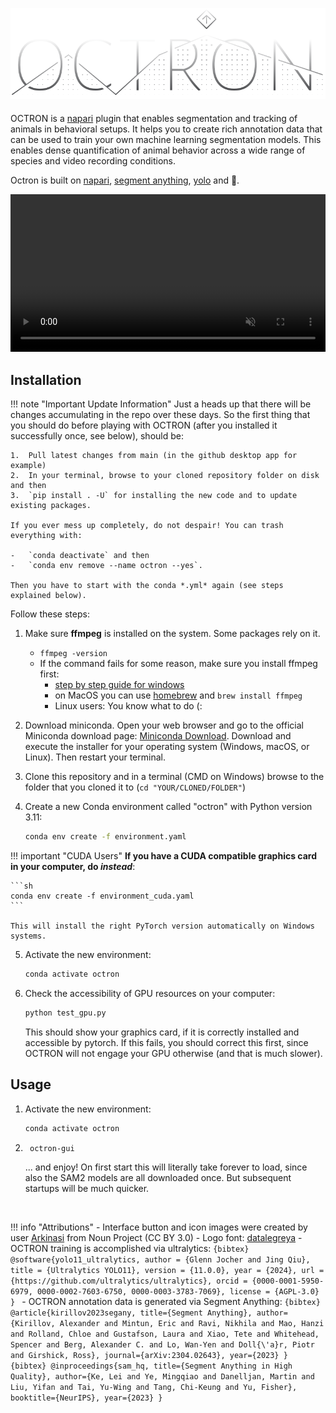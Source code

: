 ![OCTRON Logo](assets/octron_logo.svg)
####
OCTRON is a [napari](https://www.napari.org) plugin that enables segmentation and tracking of animals in behavioral setups. It helps you to create rich annotation data that can be used to train your own machine learning segmentation models. This enables dense quantification of animal behavior across a wide range of species and video recording conditions. 

Octron is built on [napari](https://www.napari.org), [segment anything](https://segment-anything.com/), [yolo](https://www.ultralytics.com/) and 💜.


<video width="100%" autoplay loop muted>
  <source src="assets/videos/presentation_tomopt.mp4" type="video/mp4">
  Your browser does not support the video tag.
</video>

## Installation

!!! note "Important Update Information"
    Just a heads up that there will be changes accumulating in the repo over these days. 
    So the first thing that you should do before playing with OCTRON (after you installed it successfully once, see below), should be:

    1.  Pull latest changes from main (in the github desktop app for example)
    2.  In your terminal, browse to your cloned repository folder on disk and then
    3.  `pip install . -U` for installing the new code and to update existing packages.

    If you ever mess up completely, do not despair! You can trash everything with:

    -   `conda deactivate` and then
    -   `conda env remove --name octron --yes`.

    Then you have to start with the conda *.yml* again (see steps explained below).

Follow these steps: 

1. Make sure **ffmpeg** is installed on the system. Some packages rely on it.<br>
    - `ffmpeg -version` 
    - If the command fails for some reason, make sure you install ffmpeg first:
        - [step by step guide for windows](ffmpeg_windows.md)
        - on MacOS you can use [homebrew](https://formulae.brew.sh/formula/ffmpeg) and `brew install ffmpeg`
        - Linux users: You know what to do (:

2. Download miniconda. Open your web browser and go to the official Miniconda download page: [Miniconda Download](https://docs.conda.io/en/latest/miniconda.html). Download and execute the installer for your operating system (Windows, macOS, or Linux). Then restart your terminal.

3. Clone this repository and in a terminal (CMD on Windows) browse to the folder that you cloned it to (`cd "YOUR/CLONED/FOLDER"`)

4. Create a new Conda environment called "octron" with Python version 3.11:
    ```sh
    conda env create -f environment.yaml
    ```

!!! important "CUDA Users"
    **If you have a CUDA compatible graphics card in your computer, do *instead***:

    ```sh
    conda env create -f environment_cuda.yaml
    ```

    This will install the right PyTorch version automatically on Windows systems.

5. Activate the new environment:
    ```sh
    conda activate octron
    ```
6. Check the accessibility of GPU resources on your computer:
    ```sh
    python test_gpu.py
    ```
    This should show your graphics card, if it is correctly installed and accessible by pytorch. If this fails, you should correct this first, since OCTRON will not engage your GPU otherwise (and that is much slower).

## Usage
1. Activate the new environment:
    ```sh
    conda activate octron
    ```
2. ```sh
    octron-gui
    ```
    ... and enjoy! 
    On first start this will literally take forever to load, since also the SAM2 models are all downloaded once. But subsequent startups will be much quicker. 

<br>



!!! info "Attributions"
    - Interface button and icon images were created by user [Arkinasi](https://thenounproject.com/browse/collection-icon/marketing-agency-239829/) from Noun Project (CC BY 3.0)
    - Logo font: [datalegreya](https://datalegreya.figs-lab.com/?lang=en)
    - OCTRON training is accomplished via ultralytics: 
    ```{bibtex}
    @software{yolo11_ultralytics,
      author = {Glenn Jocher and Jing Qiu},
      title = {Ultralytics YOLO11},
      version = {11.0.0},
      year = {2024},
      url = {https://github.com/ultralytics/ultralytics},
      orcid = {0000-0001-5950-6979, 0000-0002-7603-6750, 0000-0003-3783-7069},
      license = {AGPL-3.0}
    }
    ```
    - OCTRON annotation data is generated via Segment Anything:
    ```{bibtex}
    @article{kirillov2023segany,
      title={Segment Anything},
      author={Kirillov, Alexander and Mintun, Eric and Ravi, Nikhila and Mao, Hanzi and Rolland, Chloe and Gustafson, Laura and Xiao, Tete and Whitehead, Spencer and Berg, Alexander C. and Lo, Wan-Yen and Doll{\'a}r, Piotr and Girshick, Ross},
      journal={arXiv:2304.02643},
      year={2023}
    }
    ```
    ```{bibtex}
    @inproceedings{sam_hq,
        title={Segment Anything in High Quality},
        author={Ke, Lei and Ye, Mingqiao and Danelljan, Martin and Liu, Yifan and Tai, Yu-Wing and Tang, Chi-Keung and Yu, Fisher},
        booktitle={NeurIPS},
        year={2023}
    }  
    ```